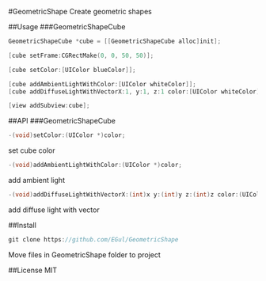 #GeometricShape
Create geometric shapes

##Usage
###GeometricShapeCube
```objective-c
GeometricShapeCube *cube = [[GeometricShapeCube alloc]init];

[cube setFrame:CGRectMake(0, 0, 50, 50)];

[cube setColor:[UIColor blueColor]];

[cube addAmbientLightWithColor:[UIColor whiteColor]];
[cube addDiffuseLightWithVectorX:1, y:1, z:1 color:[UIColor whiteColor]];

[view addSubview:cube];
```

##API
###GeometricShapeCube
```objective-c
-(void)setColor:(UIColor *)color;
```
set cube color
```objective-c
-(void)addAmbientLightWithColor:(UIColor *)color;
```
add ambient light
```objective-c
-(void)addDiffuseLightWithVectorX:(int)x y:(int)y z:(int)z color:(UIColor *)color;
```
add diffuse light with vector

##Install
```objective-c
git clone https://github.com/EGul/GeometricShape
```
Move files in GeometricShape folder to project

##License
MIT
